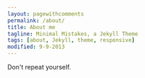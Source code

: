 ```yaml
---
layout: pagewithcomments
permalink: /about/
title: About me
tagline: Minimal Mistakes, a Jekyll Theme
tags: [about, Jekyll, theme, responsive]
modified: 9-9-2013
---
```


Don't repeat yourself.
